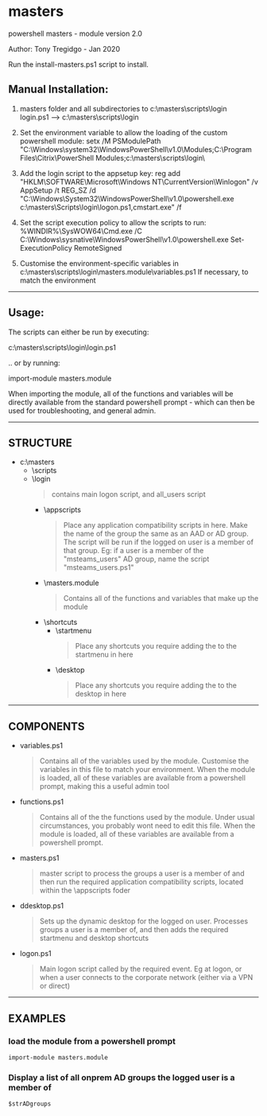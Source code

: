 # masters
powershell masters - module version 2.0

Author: Tony Tregidgo - Jan 2020

Run the install-masters.ps1 script to install.

## Manual Installation:

1. masters folder and all subdirectories to c:\masters\scripts\login\
login.ps1 --> c:\masters\scripts\login

2. Set the environment variable to allow the loading of the custom powershell module:
setx /M PSModulePath "C:\Windows\system32\WindowsPowerShell\v1.0\Modules\;C:\Program Files\Citrix\PowerShell Modules\;c:\masters\scripts\login\

3. Add the login script to the appsetup key:
reg add "HKLM\SOFTWARE\Microsoft\Windows NT\CurrentVersion\Winlogon" /v AppSetup /t REG_SZ /d "C:\Windows\System32\WindowsPowerShell\v1.0\powershell.exe c:\masters\Scripts\login\logon.ps1,cmstart.exe" /f

4. Set the script execution policy to allow the scripts to run:
%WINDIR%\SysWOW64\Cmd.exe /C C:\Windows\sysnative\WindowsPowerShell\v1.0\powershell.exe Set-ExecutionPolicy RemoteSigned

5. Customise the environment-specific variables in c:\masters\scripts\login\masters.module\variables.ps1
If necessary, to match the environment

---
## Usage:

The scripts can either be run by executing:

c:\masters\scripts\login\login.ps1

.. or by running:

import-module masters.module

When importing the module, all of the functions and variables will be directly available from the standard powershell prompt - which can then be used for troubleshooting, and general admin.

---

## STRUCTURE

- c:\masters
  - \scripts
  - \login
    >contains main logon script, and all_users script
    - \appscripts
      >Place any application compatibility scripts in here.  Make the name of the group the same as an AAD or AD group.  The script will be run if the logged on user is a member of that group.  Eg: if a user is a member of the "msteams_users" AD group, name the script "msteams_users.ps1"
    - \masters.module
      >Contains all of the functions and variables that make up the module
    - \shortcuts
      - \startmenu
        >Place any shortcuts you require adding the to the startmenu in here
      - \desktop
        >Place any shortcuts you require adding the to the desktop in here

---
## COMPONENTS

- variables.ps1
  >Contains all of the variables used by the module.  Customise the variables in this file to match your environment.
  >When the module is loaded, all of these variables are available from a powershell prompt, making this a useful admin tool
  
- functions.ps1
  >Contains all of the the functions used by the module.  Under usual circumstances, you probably wont need to edit this file.
  >When the module is loaded, all of these variables are available from a powershell prompt.

- masters.ps1
  >master script to process the groups a user is a member of and then run the required application compatibility scripts, located within the \appscripts foder

- ddesktop.ps1
  >Sets up the dynamic desktop for the logged on user.  Processes groups a user is a member of, and then adds the required startmenu and desktop shortcuts
  
- logon.ps1
  >Main logon script called by the required event.  Eg at logon, or when a user connects to the corporate network (either via a VPN or direct)

---
## EXAMPLES

### load the module from a powershell prompt

<code>import-module masters.module</code>

### Display a list of all onprem AD groups the logged user is a member of

<code>$strADgroups</code>

